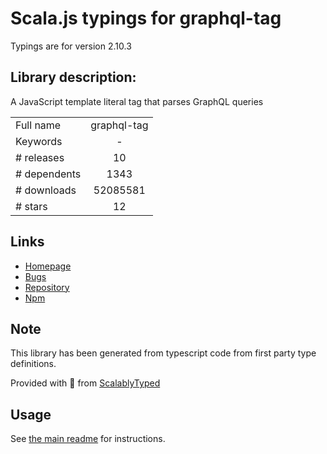 
# Scala.js typings for graphql-tag

Typings are for version 2.10.3

## Library description:
A JavaScript template literal tag that parses GraphQL queries

|                    |                 |
| ------------------ | :-------------: |
| Full name          | graphql-tag |
| Keywords           | - |
| # releases         | 10 |
| # dependents       | 1343 |
| # downloads        | 52085581 |
| # stars            | 12 |

## Links
- [Homepage](https://github.com/apollostack/graphql-tag#readme)
- [Bugs](https://github.com/apollostack/graphql-tag/issues)
- [Repository](https://github.com/apollostack/graphql-tag)
- [Npm](https://www.npmjs.com/package/graphql-tag)
    


## Note
This library has been generated from typescript code from first party type definitions.

Provided with :purple_heart: from [ScalablyTyped](https://github.com/oyvindberg/ScalablyTyped)

## Usage
See [the main readme](../../readme.md) for instructions.


